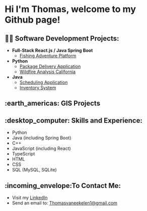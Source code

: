<h1>Hi I'm Thomas, welcome to my Github page!<br/></h1>

<h2>👨‍💻 Software Development Projects:</h2>

- <b>Full-Stack React.js / Java Spring Boot</b>
  - [Fishing Adventure Platform](https://github.com/ThomasVan2/Fullstack-Fishing-Application.git)
- <b>Python</b>
  - [Package Delivery Application](https://github.com/ThomasVan2/Package-Delivery-Application)
  - [Wildfire Analysis California](https://github.com/ThomasVan2/Wildfire_CA)
- <b>Java</b>
  - [Scheduling Application](https://github.com/ThomasVan2/Scheduling-Application)
  - [Inventory System](https://github.com/ThomasVan2/Inventory-System)
 
<h2>:earth_americas: GIS Projects</h2>

<h2>:desktop_computer: Skills and Experience: </h2>

* Python
* Java (including Spring Boot)
* C++
* JavaScript (including React)
* TypeScript
* HTML
* CSS
* SQL (MySQL, SQLite)

<h2>:incoming_envelope:To Contact Me:</h2>

* Visit my <a href="https://www.linkedin.com/in/thomas-v-073585237/">LinkedIn</a>
* Send an email to: Thomasvaneekelen1@gmail.com



